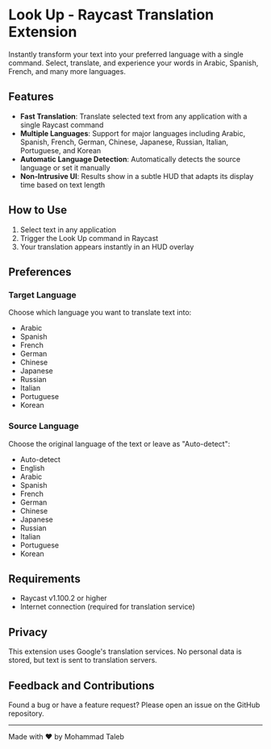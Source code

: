 # Look Up - Raycast Translation Extension

Instantly transform your text into your preferred language with a single command. Select, translate, and experience your words in Arabic, Spanish, French, and many more languages.

## Features

- **Fast Translation**: Translate selected text from any application with a single Raycast command
- **Multiple Languages**: Support for major languages including Arabic, Spanish, French, German, Chinese, Japanese, Russian, Italian, Portuguese, and Korean
- **Automatic Language Detection**: Automatically detects the source language or set it manually
- **Non-Intrusive UI**: Results show in a subtle HUD that adapts its display time based on text length

## How to Use

1. Select text in any application
2. Trigger the Look Up command in Raycast
3. Your translation appears instantly in an HUD overlay

## Preferences

### Target Language

Choose which language you want to translate text into:

- Arabic
- Spanish
- French
- German
- Chinese
- Japanese
- Russian
- Italian
- Portuguese
- Korean

### Source Language

Choose the original language of the text or leave as "Auto-detect":

- Auto-detect
- English
- Arabic
- Spanish
- French
- German
- Chinese
- Japanese
- Russian
- Italian
- Portuguese
- Korean

## Requirements

- Raycast v1.100.2 or higher
- Internet connection (required for translation service)

## Privacy

This extension uses Google's translation services. No personal data is stored, but text is sent to translation servers.

## Feedback and Contributions

Found a bug or have a feature request? Please open an issue on the GitHub repository.

---

Made with ❤️ by Mohammad Taleb
